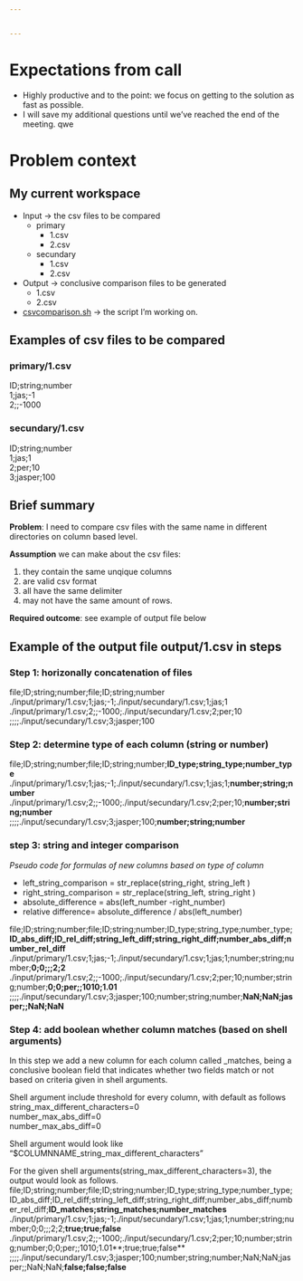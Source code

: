 ```yaml
---


---
```


<h1 id="expectations-from-call">Expectations from call</h1>
<ul>
<li>Highly productive and to the point: we focus on getting to the solution as fast as possible.</li>
<li>I will save my additional questions until we’ve reached the end of the meeting. qwe</li>
</ul>
<h1 id="problem-context">Problem context</h1>
<h2 id="my-current-workspace">My current workspace</h2>
<ul>
<li>Input -&gt; the csv files to be compared
<ul>
<li>primary
<ul>
<li>1.csv</li>
<li>2.csv</li>
</ul>
</li>
<li>secundary
<ul>
<li>1.csv</li>
<li>2.csv</li>
</ul>
</li>
</ul>
</li>
<li>Output -&gt; conclusive comparison files to be generated
<ul>
<li>1.csv</li>
<li>2.csv</li>
</ul>
</li>
<li><a href="http://csvcomparison.sh">csvcomparison.sh</a> -&gt; the script I’m working on.</li>
</ul>
<h2 id="examples-of-csv-files-to-be-compared">Examples of csv files to be compared</h2>
<h3 id="primary1.csv">primary/1.csv</h3>
<p>ID;string;number<br>
1;jas;-1<br>
2;;-1000</p>
<h3 id="secundary1.csv">secundary/1.csv</h3>
<p>ID;string;number<br>
1;jas;1<br>
2;per;10<br>
3;jasper;100</p>
<h2 id="brief-summary">Brief summary</h2>
<p><strong>Problem</strong>: I need to compare csv files with the same name in different directories on column based level.</p>
<p><strong>Assumption</strong> we can make about the csv files:</p>
<ol>
<li>they contain the same unqique columns</li>
<li>are valid csv format</li>
<li>all have the same delimiter</li>
<li>may not have the same amount of rows.</li>
</ol>
<p><strong>Required outcome</strong>: see example of output file below</p>
<h2 id="example-of-the-output-file-output1.csv-in-steps">Example of the output file output/1.csv in steps</h2>
<h3 id="step-1-horizonally-concatenation-of-files">Step 1: horizonally concatenation of files</h3>
<p>file;ID;string;number;file;ID;string;number<br>
./input/primary/1.csv;1;jas;-1;./input/secundary/1.csv;1;jas;1<br>
./input/primary/1.csv;2;;-1000;./input/secundary/1.csv;2;per;10<br>
;;;;./input/secundary/1.csv;3;jasper;100</p>
<h3 id="step-2-determine-type-of-each-column-string-or-number">Step 2: determine type of each column (string or number)</h3>
<p>file;ID;string;number;file;ID;string;number;<strong>ID_type;string_type;number_type</strong><br>
./input/primary/1.csv;1;jas;-1;./input/secundary/1.csv;1;jas;1;<strong>number;string;number</strong><br>
./input/primary/1.csv;2;;-1000;./input/secundary/1.csv;2;per;10;<strong>number;string;number</strong><br>
;;;;./input/secundary/1.csv;3;jasper;100;<strong>number;string;number</strong></p>
<h3 id="step-3-string-and-integer-comparison">step 3: string and integer comparison</h3>
<p><em>Pseudo code for formulas of new columns based on type of column</em></p>
<ul>
<li>left_string_comparison = str_replace(string_right, string_left )</li>
<li>right_string_comparison = str_replace(string_left, string_right )</li>
<li>absolute_difference = abs(left_number -right_number)</li>
<li>relative difference= absolute_difference / abs(left_number)</li>
</ul>
<p>file;ID;string;number;file;ID;string;number;ID_type;string_type;number_type;<strong>ID_abs_diff;ID_rel_diff;string_left_diff;string_right_diff;number_abs_diff;number_rel_diff</strong><br>
./input/primary/1.csv;1;jas;-1;./input/secundary/1.csv;1;jas;1;number;string;number;<strong>0;0;;;2;2</strong><br>
./input/primary/1.csv;2;;-1000;./input/secundary/1.csv;2;per;10;number;string;number;<strong>0;0;per;;1010;1.01</strong><br>
;;;;./input/secundary/1.csv;3;jasper;100;number;string;number;<strong>NaN;NaN;jasper;;NaN;NaN</strong></p>
<h3 id="step-4-add-boolean-whether-column-matches-based-on-shell-arguments">Step 4: add boolean whether column matches (based on shell arguments)</h3>
<p>In this step we add a new column for each column called _matches, being a conclusive boolean field that indicates whether two fields match or not based on criteria given in shell arguments.</p>
<p>Shell argument include threshold for every column, with default as follows<br>
string_max_different_characters=0<br>
number_max_abs_diff=0<br>
number_max_abs_diff=0</p>
<p>Shell argument would look like “$COLUMNNAME_string_max_different_characters”</p>
<p>For the given shell arguments(string_max_different_characters=3), the output would look as follows.<br>
file;ID;string;number;file;ID;string;number;ID_type;string_type;number_type;ID_abs_diff;ID_rel_diff;string_left_diff;string_right_diff;number_abs_diff;number_rel_diff;<strong>ID_matches;string_matches;number_matches</strong><br>
./input/primary/1.csv;1;jas;-1;./input/secundary/1.csv;1;jas;1;number;string;number;0;0;;;2;2;<strong>true;true;false</strong><br>
./input/primary/1.csv;2;;-1000;./input/secundary/1.csv;2;per;10;number;string;number;0;0;per;;1010;1.01**;true;true;false**<br>
;;;;./input/secundary/1.csv;3;jasper;100;number;string;number;NaN;NaN;jasper;;NaN;NaN;<strong>false;false;false</strong></p>

